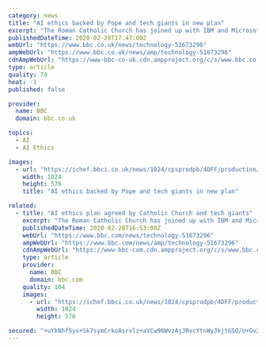 ```yaml
---
category: news
title: "AI ethics backed by Pope and tech giants in new plan"
excerpt: "The Roman Catholic Church has joined up with IBM and Microsoft to work on the ethics of artificial intelligence. Leaders from the two tech giants met senior church officials in Rome, and agreed to collaborate on \"human-centred\" ways of designing AI. Microsoft president Brad Smith admitted some people may \"think of us as strange bedfellows\" at ..."
publishedDateTime: 2020-02-28T17:47:00Z
webUrl: "https://www.bbc.co.uk/news/technology-51673296"
ampWebUrl: "https://www.bbc.co.uk/news/amp/technology-51673296"
cdnAmpWebUrl: "https://www-bbc-co-uk.cdn.ampproject.org/c/s/www.bbc.co.uk/news/amp/technology-51673296"
type: article
quality: 74
heat: -1
published: false

provider:
  name: BBC
  domain: bbc.co.uk

topics:
  - AI
  - AI Ethics

images:
  - url: "https://ichef.bbci.co.uk/news/1024/cpsprodpb/4DFF/production/_111076991_archbishop.gif"
    width: 1024
    height: 576
    title: "AI ethics backed by Pope and tech giants in new plan"

related:
  - title: "AI ethics plan agreed by Catholic Church and tech giants"
    excerpt: "The Roman Catholic Church has joined up with IBM and Microsoft to work on the ethics of artificial intelligence. Leaders from the two tech giants met senior church officials in Rome, and agreed to collaborate on \"human-centred\" ways of designing AI. Microsoft president Brad Smith admitted some people may \"think of us as strange bedfellows\" at ..."
    publishedDateTime: 2020-02-28T16:53:00Z
    webUrl: "https://www.bbc.com/news/technology-51673296"
    ampWebUrl: "https://www.bbc.com/news/amp/technology-51673296"
    cdnAmpWebUrl: "https://www-bbc-com.cdn.ampproject.org/c/s/www.bbc.com/news/amp/technology-51673296"
    type: article
    provider:
      name: BBC
      domain: bbc.com
    quality: 104
    images:
      - url: "https://ichef.bbci.co.uk/news/1024/cpsprodpb/4DFF/production/_111076991_archbishop.gif"
        width: 1024
        height: 576

secured: "+uYkNhf5ys+Sk7symCrkoAsrvlz+aVCw96WvzAjJRvcYtnWyJkjtGSO/U+Gv2UCmexmVJ0tZDoZU6nib773CMW38y+IS9CDVHvRA21h02pUgIBMzEtnp8O4FaR6b0rnOt9v15hGG7BhB3FQA5Uw/xlIrMYew7rnHT7Q9rnX7QqnkUxXJAIWqgivMJtjFnpNOh0C50GlJuQiOuI/dmSvTFG0hzuIUHZ3/f74nhRxWTddMSiIzqKCw6wGEysAjaVVWafktQGQxmb1qsxQYj7K5tYy4uK4d3YZp1HUyD3hDAk0WpQDPQL5T0wLhPvw6BDIh;dfVhLuqxb+W+tgexyf9/tw=="
---
```


